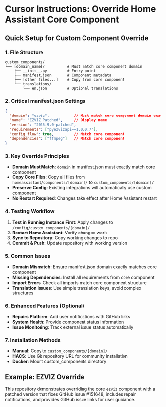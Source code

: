 # Cursor Instructions: Override Home Assistant Core Component

## Quick Setup for Custom Component Override

### 1. **File Structure**
```
custom_components/
└── [domain_name]/          # Must match core component domain
    ├── __init__.py         # Entry point
    ├── manifest.json       # Component metadata
    ├── [other files...]    # Copy from core component
    └── translations/
        └── en.json         # Optional translations
```

### 2. **Critical manifest.json Settings**
```json
{
  "domain": "ezviz",           // Must match core component domain exactly
  "name": "EZVIZ Patched",     // Display name
  "version": "2025.9.0-patched",
  "requirements": ["pyezvizapi==1.0.0.7"],
  "config_flow": true,         // Match core component
  "dependencies": ["ffmpeg"]   // Match core component
}
```

### 3. **Key Override Principles**
- **Domain Must Match**: `domain` in manifest.json must exactly match core component
- **Copy Core Files**: Copy all files from `homeassistant/components/[domain]/` to `custom_components/[domain]/`
- **Preserve Config**: Existing integrations will automatically use custom component
- **No Restart Required**: Changes take effect after Home Assistant restart

### 4. **Testing Workflow**
1. **Test in Running Instance First**: Apply changes to `/config/custom_components/[domain]/`
2. **Restart Home Assistant**: Verify changes work
3. **Sync to Repository**: Copy working changes to repo
4. **Commit & Push**: Update repository with working version

### 5. **Common Issues**
- **Domain Mismatch**: Ensure manifest.json domain exactly matches core component
- **Missing Dependencies**: Install all requirements from core component
- **Import Errors**: Check all imports match core component structure
- **Translation Issues**: Use simple translation keys, avoid complex structures

### 6. **Enhanced Features (Optional)**
- **Repairs Platform**: Add user notifications with GitHub links
- **System Health**: Provide component status information
- **Issue Monitoring**: Track external issue status automatically

### 7. **Installation Methods**
- **Manual**: Copy to `custom_components/[domain]/`
- **HACS**: Use Git repository URL for community installation
- **Docker**: Mount custom_components directory

## Example: EZVIZ Override
This repository demonstrates overriding the core `ezviz` component with a patched version that fixes GitHub issue #151648, includes repair notifications, and provides GitHub issue links for user guidance.
